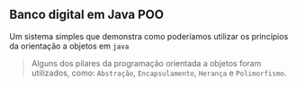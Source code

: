 ## Banco digital em Java POO

Um sistema simples que demonstra como poderíamos utilizar os princípios da orientação a objetos em `java`

> Alguns dos pilares da programação orientada a objetos foram utilizados, como: `Abstração`, `Encapsulamento`, `Herança` e `Polimorfismo`.
